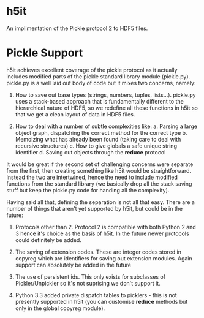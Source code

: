 h5it
====

An implimentation of the Pickle protocol 2 to HDF5 files.



Pickle Support
==============

h5it achieves excellent coverage of the pickle protocol as it actually includes
modified parts of the pickle standard library module (pickle.py). pickle.py
is a well laid out body of code but it mixes two concerns, namely:

1. How to save out base types (strings, numbers, tuples, lists...). pickle.py
uses a stack-based approach that is fundamentally different to the
hierarchical nature of HDF5, so we redefine all these functions in h5it
so that we get a clean layout of data in HDF5 files.

2. How to deal with a number of subtle complexities like:
 a. Parsing a large object graph, dispatching the correct method for the
 correct type
 b. Memoizing what has already been found (taking care to deal with recursive
 structures)
 c. How to give globals a safe unique string identifier
 d. Saving out objects through the __reduce__ protocol

It would be great if the second set of challenging concerns were separate
from the first, then creating something like h5it would be straightforward.
Instead the two are intertwined, hence the need to include modified
functions from the standard library (we basically drop all the stack saving
stuff but keep the pickle.py code for handing all the complexity).

Having said all that, defining the separation is not all that easy. There are
a number of things that aren't yet supported by h5it, but could be in the
future:

1. Protocols other than 2. Protocol 2 is compatible with both Python 2 and 3
hence it's choice as the basis of h5it. In the future newer protocols
could definitely be added.

2. The saving of extension codes. These are integer codes stored in copyreg
which are identifiers for saving out extension modules. Again support can
absolutely be added in the future

3. The use of persistent ids. This only exists for subclasses of
Pickler/Unpickler so it's not suprising we don't support it.

4. Python 3.3 added private dispatch tables to picklers - this is not
presently supported in h5it (you can customise __reduce__ methods but only
in the global copyreg module).